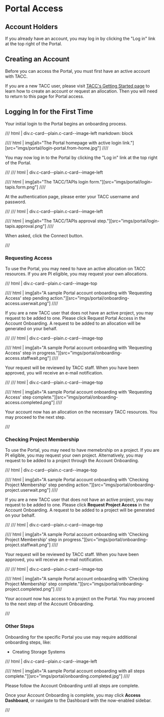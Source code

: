 <style>
/* To add field of color in neg. space beside short image */
/* FAQ: This field is only possibly shown:
        - at certain screen widths
        - for certain image dimensions */
@media (576px <= width < 768px), (992px < width) {
  [class*="card--image-"] {
    overflow: hidden; /* hide box-shadow that would bleed outside of card */
  }
  .c-card--image-top > img {
    box-shadow: 25vw 0 white; /* for short image on narrow screen */
  }
  .c-card--image-left > img {
    box-shadow: 0 10vw black; /* for narrow image on wide screen */
  }
}
</style>
<style>
/* To remove side-by-sde layout when image becomes too small */
@media (768px <= width < 992px), (width < 576px) {
  .c-card--image-left {
    padding: unset;
    grid-template-rows: unset;
    grid-template-columns: unset;
  }
  .c-card--image-left > img {
    margin-block: unset;
  }
  .c-card--image-left > p {
    margin: calc( var(--global-space--pattern-pad) / 2);
  }
}
</style>

# Portal Access

## Account Holders

If you already have an account, you may log in by clicking the "Log in" link at the top right of the Portal.

## Creating an Account

Before you can access the Portal, you must first have an active account with TACC.

If you are a new TACC user, please visit [TACC's Getting Started page](https://www.tacc.utexas.edu/use-tacc/getting-started/) to learn how to create an account or request an allocation. Then you will need to return to this page for Portal access.

## Logging In for the First Time

Your initial login to the Portal begins an onboarding process.

/// html | div.c-card--plain.c-card--image-left
     markdown: block

//// html | img[alt="The Portal homepage with active login link."][src="imgs/portal/login-portal.from-home.jpg"]
////

You may now log in to the Portal by clicking the "Log in" link at the top right of the Portal.

///
/// html | div.c-card--plain.c-card--image-left

//// html | img[alt="The TACC/TAPIs login form."][src="imgs/portal/login-tapis.form.png"]
////

At the authentication page, please enter your TACC username and password.

///
/// html | div.c-card--plain.c-card--image-left

//// html | img[alt="The TACC/TAPIs approval step."][src="imgs/portal/login-tapis.approval.png"]
////

When asked, click the Connect button.

///

### Requesting Access

To use the Portal, you may need to have an active allocation on TACC resources. If you are PI eligible, you may request your own allocations.

/// html | div.c-card--plain.c-card--image-top

//// html | img[alt="A sample Portal account onboarding with 'Requesting Access' step pending action."][src="imgs/portal/onboarding-access.userwait.png"]
////

If you are a new TACC user that does not have an active project, you may request to be added to one. Please click Request Portal Access in the Account Onboarding. A request to be added to an allocation will be generated on your behalf.

///
/// html | div.c-card--plain.c-card--image-top

//// html | img[alt="A sample Portal account onboarding with 'Requesting Access' step in progress."][src="imgs/portal/onboarding-access.staffwait.png"]
////

Your request will be reviewed by TACC staff. When you have been approved, you will receive an e-mail notification.

///
/// html | div.c-card--plain.c-card--image-top

//// html | img[alt="A sample Portal account onboarding with 'Requesting Access' step complete."][src="imgs/portal/onboarding-access.completed.png"]
////

Your account now has an allocation on the necessary TACC resources. You may proceed to the next step.

///

### Checking Project Membership

To use the Portal, you may need to have memebrship on a project. If you are PI eligible, you may request your own project. Alternatively, you may request to be added to a project through the Account Onboarding.

/// html | div.c-card--plain.c-card--image-top

//// html | img[alt="A sample Portal account onboarding with 'Checking Project Membership' step pending action."][src="imgs/portal/onboarding-project.userwait.png"]
////

If you are a new TACC user that does not have an active project, you may request to be added to one. Please click **Request Project Access** in the Account Onboarding. A request to be added to a project will be generated on your behalf.

///
/// html | div.c-card--plain.c-card--image-top

//// html | img[alt="A sample Portal account onboarding with 'Checking Project Membership' step in progress."][src="imgs/portal/onboarding-project.staffwait.png"]
////

Your request will be reviewed by TACC staff. When you have been approved, you will receive an e-mail notification.

///
/// html | div.c-card--plain.c-card--image-top

//// html | img[alt="A sample Portal account onboarding with 'Checking Project Membership' step complete."][src="imgs/portal/onboarding-project.completed.png"]
////

Your account now has access to a project on the Portal. You may proceed to the next step of the Account Onboarding.

///

### Other Steps

Onboarding for the specific Portal you use may require additional onboarding steps, like:

- Creating Storage Systems

/// html | div.c-card--plain.c-card--image-left

//// html | img[alt="A sample Portal account onboarding with all steps complete."][src="imgs/portal/onboarding.completed.jpg"]
////

Please follow the Account Onboarding until all steps are complete.

Once your Account Onboarding is complete, you may click **Access Dashboard**, or navigate to the Dashboard with the now-enabled sidebar.

///
